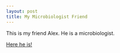 ```yaml
---
layout: post
title: My Microbiologist Friend
---
```


This is my friend Alex. He is a microbiologist.

[Here he is!](http://publish.uwo.ca/~jmccorm8/McCormick_Laboratory/Home_files/AlexZhou.jpg)
